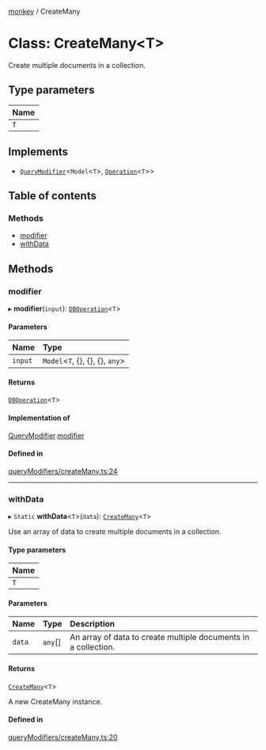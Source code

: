 [monkey](../README.md) / CreateMany

# Class: CreateMany<T\>

Create multiple documents in a collection.

## Type parameters

| Name |
| :------ |
| `T` |

## Implements

- [`QueryModifier`](../interfaces/QueryModifier.md)<`Model`<`T`\>, [`Operation`](../interfaces/Operation.md)<`T`\>\>

## Table of contents

### Methods

- [modifier](CreateMany.md#modifier)
- [withData](CreateMany.md#withdata)

## Methods

### modifier

▸ **modifier**(`input`): [`DBOperation`](DBOperation.md)<`T`\>

#### Parameters

| Name | Type |
| :------ | :------ |
| `input` | `Model`<`T`, {}, {}, {}, `any`\> |

#### Returns

[`DBOperation`](DBOperation.md)<`T`\>

#### Implementation of

[QueryModifier](../interfaces/QueryModifier.md).[modifier](../interfaces/QueryModifier.md#modifier)

#### Defined in

[queryModifiers/createMany.ts:24](https://github.com/bpisano/monkey/blob/0cdd6dc/src/queryModifiers/createMany.ts#L24)

___

### withData

▸ `Static` **withData**<`T`\>(`data`): [`CreateMany`](CreateMany.md)<`T`\>

Use an array of data to create multiple documents in a collection.

#### Type parameters

| Name |
| :------ |
| `T` |

#### Parameters

| Name | Type | Description |
| :------ | :------ | :------ |
| `data` | `any`[] | An array of data to create multiple documents in a collection. |

#### Returns

[`CreateMany`](CreateMany.md)<`T`\>

A new CreateMany instance.

#### Defined in

[queryModifiers/createMany.ts:20](https://github.com/bpisano/monkey/blob/0cdd6dc/src/queryModifiers/createMany.ts#L20)
